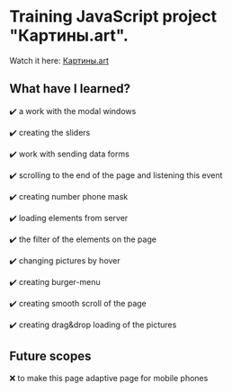 # Training JavaScript project "Картины.art".

Watch it here: [Картины.art](https://andrej-a.github.io/Pictures_art_JSpractice_2/dist/index.html)

## What have I learned?

:heavy_check_mark: a work with the modal windows

:heavy_check_mark: creating the sliders

:heavy_check_mark: work with sending data forms

:heavy_check_mark: scrolling to the end of the page and listening this event

:heavy_check_mark: creating number phone mask

:heavy_check_mark: loading elements from server

:heavy_check_mark: the filter of the elements on the page

:heavy_check_mark: changing pictures by hover

:heavy_check_mark: creating burger-menu

:heavy_check_mark: creating smooth scroll of the page

:heavy_check_mark: creating drag&drop loading of the pictures

## Future scopes
:x: to make this page adaptive page for mobile phones


